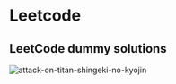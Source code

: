 # Leetcode
 ## LeetCode dummy solutions
 
![attack-on-titan-shingeki-no-kyojin](https://user-images.githubusercontent.com/76526170/209472413-b3f849ab-269e-49b9-b5ac-cc35fc31ce45.gif)
